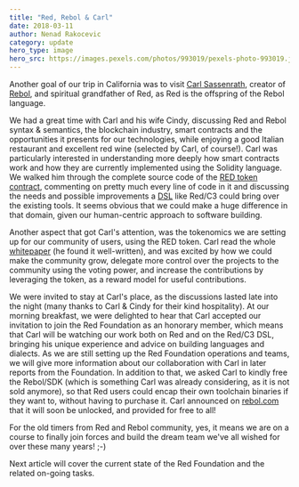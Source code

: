 ```yaml
---
title: "Red, Rebol & Carl"
date: 2018-03-11
author: Nenad Rakocevic 
category: update
hero_type: image
hero_src: https://images.pexels.com/photos/993019/pexels-photo-993019.jpeg?auto=compress&cs=tinysrgb&h=650&w=940
---
```


Another goal of our trip in California was to visit [Carl Sassenrath](https://en.wikipedia.org/wiki/Carl_Sassenrath), creator of [Rebol](http://rebol.com/), and spiritual grandfather of Red, as Red is the offspring of the Rebol language.

We had a great time with Carl and his wife Cindy, discussing Red and Rebol syntax & semantics, the blockchain industry, smart contracts and the opportunities it presents for our technologies, while enjoying a good Italian restaurant and excellent red wine (selected by Carl, of course!). Carl was particularly interested in understanding more deeply how smart contracts work and how they are currently implemented using the Solidity language. We walked him through the complete source code of the [RED token contract](https://github.com/red/RED-token), commenting on pretty much every line of code in it and discussing the needs and possible improvements a [DSL](https://en.wikipedia.org/wiki/Domain-specific_language) like Red/C3 could bring over the existing tools. It seems obvious that we could make a huge difference in that domain, given our human-centric approach to software building.

Another aspect that got Carl's attention, was the tokenomics we are setting up for our community of users, using the RED token. Carl read the whole [whitepaper](https://ico.red-lang.org/RED-whitepaper.pdf) (he found it well-written), and was excited by how we could make the community grow, delegate more control over the projects to the community using the voting power, and increase the contributions by leveraging the token, as a reward model for useful contributions.

We were invited to stay at Carl's place, as the discussions lasted late into the night (many thanks to Carl & Cindy for their kind hospitality). At our morning breakfast, we were delighted to hear that Carl accepted our invitation to join the Red Foundation as an honorary member, which means that Carl will be watching our work both on Red and on the Red/C3 DSL, bringing his unique experience and advice on building languages and dialects. As we are still setting up the Red Foundation operations and teams, we will give more information about our collaboration with Carl in later reports from the Foundation. In addition to that, we asked Carl to kindly free the Rebol/SDK (which is something Carl was already considering, as it is not sold anymore), so that Red users could encap their own toolchain binaries if they want to, without having to purchase it. Carl announced on [rebol.com](http://rebol.com/) that it will soon be unlocked, and provided for free to all!

For the old timers from Red and Rebol community, yes, it means we are on a course to finally join forces and build the dream team we've all wished for over these many years! ;-)

Next article will cover the current state of the Red Foundation and the related on-going tasks.